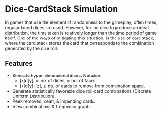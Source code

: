 # Dice-CardStack Simulation

In games that use the element of randomness to the gameplay, often times, regular faced dices are used. However, for the dice to produce an ideal distribution, the time taken is relatively longer than the time period of game itself. One of the ways of mitigating this situation, is the use of card stack, where the card stack stores the card that corresponds to the combination generated by the dice roll.

## Features
- Simulate hyper-dimensional dices. Notation:
  - [x]d[y], x: no. of dices, y: no. of faces.
  - [x]d[y]-[z], z: no. of cards to remove from combination space. 
- Generate statistically favorable dice roll-card combinations (Discrete Uniform Distribution).
- Peek removed, dealt, & impending cards.
- View combinations & frequency graph.
